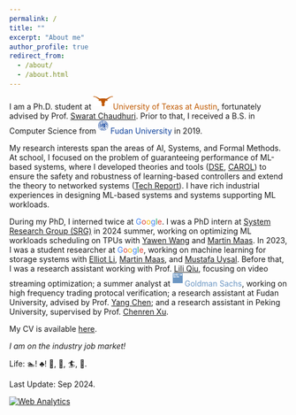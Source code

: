 ```yaml
---
permalink: /
title: ""
excerpt: "About me"
author_profile: true
redirect_from: 
  - /about/
  - /about.html
---
```


I am a Ph.D. student at <img src="./assets/longhorns.png" style="height: 18px; margin-bottom: 6px;"><font style="color:#bf5900">University of Texas at Austin</font>, fortunately advised by Prof. <a href="http://www.cs.utexas.edu/~swarat/">Swarat Chaudhuri</a>. Prior to that, I received a B.S. in Computer Science from <img src="./assets/fudan.svg" style="height: 18px; margin-bottom: 6px;"> <font style="color:#0e419c">Fudan University</font> in 2019.

My research interests span the areas of AI, Systems, and Formal Methods. At school, I focused on the problem of guaranteeing performance of ML-based systems, where I developed theories and tools (<a href="https://arxiv.org/abs/2203.07671">DSE</a>, <a href="https://arxiv.org/abs/2301.11374">CAROL</a>) to ensure the safety and robustness of learning-based controllers and extend the theory to networked systems (<a href="https://chenxi-yang.github.io/files/submission.pdf">Tech Report</a>). I have rich industrial experiences in designing ML-based systems and systems supporting ML workloads. 

During my PhD, I interned twice at <font style="color:#4285F4">G</font><font style="color:#DB4437">o</font><font style="color:#F4B400">o</font><font style="color:#4285F4">g</font><font style="color:#0F9D58">l</font><font style="color:#DB4437">e</font>. I was a PhD intern at <a href="https://techsysinfra.google/research/">System Research Group (SRG)</a> in 2024 summer, working on optimizing ML workloads scheduling on TPUs with <a href="https://techsysinfra.google/research/srg-staff/yawen-wang/">Yawen Wang</a> and <a href="http://martin-maas.com">Martin Maas</a>. In 2023, I was a student researcher at <font style="color:#4285F4">G</font><font style="color:#DB4437">o</font><font style="color:#F4B400">o</font><font style="color:#4285F4">g</font><font style="color:#0F9D58">l</font><font style="color:#DB4437">e</font>, working on machine learning for storage systems with <a href="http://alumni.soe.ucsc.edu/~yanli/">Elliot Li</a>, <a href="http://martin-maas.com">Martin Maas</a>, and <a href="https://scholar.google.com/citations?user=KqssyAQAAAAJ&hl=en">Mustafa Uysal</a>. Before that, I was a research assistant working with Prof. <a href="https://www.cs.utexas.edu/~lili/">Lili Qiu</a>, focusing on video streaming optimization; a summer analyst at <img src="./assets/gs.png" style="height: 18px; margin-bottom: 6px;"> <font style="color:#6b96c3">Goldman Sachs</font>, working on high frequency trading protocal verification; a research assistant at Fudan University, advised by Prof. <a href="https://chenyang03.wordpress.com/">Yang Chen</a>; and a research assistant in Peking University, supervised by Prof. <a href="http://soar.group/chenren/">Chenren Xu</a>.

My CV is available <a href="https://chenxi-yang.github.io/files/CV_ChenxiYang.pdf">here</a>.
<!-- I am looking for a summer internship in 2024. Please feel free to reach out to me if you are interested in my research. -->

*I am on the industry job market!*

Life: 🏊! <a href="https://chenxi-yang.github.io/images/poker.png" style="text-decoration: none">♣️</a>! 🎿, <a href="https://chenxi-yang.github.io/images/hiking.jpg" style="text-decoration: none">🧗</a>, <a href="https://chenxi-yang.github.io/images/surfing.jpg" style="text-decoration: none">🏄</a>, <a href="https://chenxi-yang.github.io/images/snorkeling.jpg" style="text-decoration: none">🤿</a>.

Last Update: Sep 2024.


<!-- Default Statcounter code for github hompage
https://cxyang1997.github.io/ -->
<script type="text/javascript">
var sc_project=12178457; 
var sc_invisible=1; 
var sc_security="0c3d84b6"; 
</script>
<script type="text/javascript"
src="https://www.statcounter.com/counter/counter.js"
async></script>
<noscript><div class="statcounter"><a title="Web Analytics"
href="https://statcounter.com/" target="_blank"><img
class="statcounter"
src="https://c.statcounter.com/12178457/0/0c3d84b6/1/"
alt="Web Analytics"></a></div></noscript>
<!-- End of Statcounter Code -->

